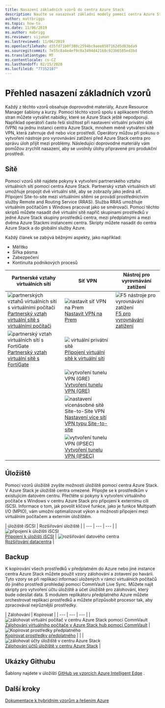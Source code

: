```yaml
---
title: Nasazení základních vzorů do centra Azure Stack
description: Naučte se nasazovat základní modely pomocí centra Azure Stack.
author: mattbriggs
ms.topic: how-to
ms.date: 11/06/2019
ms.author: mabrigg
ms.reviewer: sijuman
ms.lastreviewed: 11/06/2019
ms.openlocfilehash: d35fd71b0f380c2594bc9aee8507162d5d83bda9
ms.sourcegitcommit: 7e55c8a4e4ef9c0a3494d42160c923b6585ed3bd
ms.translationtype: MT
ms.contentlocale: cs-CZ
ms.lasthandoff: 02/15/2020
ms.locfileid: "77352107"
---
```

# <a name="deploy-foundational-patterns-overview"></a>Přehled nasazení základních vzorů


Každý z těchto vzorů obsahuje doprovodné materiály, Azure Resource Manager šablony a kurzy. Pomocí těchto vzorů spolu s aplikacemi třetích stran můžete vytvářet nabídky, které se Azure Stack ještě nepodporují. Například operátoři často řeší složitost při nastavení virtuální privátní sítě (VPN) na jednu instanci centra Azure Stack, mnohem méně vytváření sítě VPN, která zahrnuje dvě nebo více prostředí. Operátory můžou při pokusu o vytvoření nástroje pro vyrovnávání zatížení před Azure Stack centra pro správu úloh přijít mezi problémy. Následující doprovodné materiály vám pomůžou zrychlit nasazení, aby se uvolnily úlohy připravené pro produkční prostředí.

## <a name="networking"></a>Sítě

Pomocí vzorů sítě najdete pokyny k vytvoření partnerského vztahu virtuálních sítí pomocí centra Azure Stack. Partnerský vztah virtuálních sítí umožňuje propojit dvě virtuální sítě, aby se zobrazily jako jediná síť. Připojení Site-to-site mezi virtuálními sítěmi se provádí prostřednictvím služby Remote and Routing Service (RRAS). Služba RRAS umožňuje virtuálním počítačům s Windows pracovat jako se směrovači. Pomocí těchto skriptů můžete nasadit dvě virtuální sítě napříč skupinami prostředků v jedné Azure Stack skupiny prostředků centra, mezi předplatnými a mezi dvěma Azure Stackmi instancemi centra. Skripty můžete nasadit do centra Azure Stack a do globální služby Azure. 

Každý článek se zabývá běžnými aspekty, jako například: 
- Měřítko
- Šířka pásma
- Zabezpečení
- Kontinuita podnikových procesů

|  Partnerské vztahy virtuálních sítí  |  Síť VPN  |  Nástroj pro vyrovnávání zatížení  |
| --- | --- | --- |
| ![partnerských vztahů virtuálních sítí s virtuálními počítači](media/deploy-foundational-patterns/icon-networking-61-virtual-networks.svg)<br>[Partnerský vztah virtuální sítě s virtuálními počítači](azure-stack-network-howto-vnet-peering.md) | ![nastavit síť VPN na Prem](media/deploy-foundational-patterns/icon-networking-63-virtual-network-gateways.svg)<br>[Nastavit VPN na Prem](azure-stack-network-howto-vnet-to-onprem.md) | ![F5](media/deploy-foundational-patterns/icon-networking-62-load-balancers.svg) nástroje pro vyrovnávání zatížení<br>[F5 pro vyrovnávání zatížení](network-howto-f5.md) |
| ![partnerský vztah virtuálních sítí s FortiGate](media/deploy-foundational-patterns/icon-networking-61-virtual-networks.svg)<br>[Partnerský vztah virtuální sítě s FortiGate](azure-stack-network-howto-vnet-to-vnet.md) | ![](media/deploy-foundational-patterns/icon-networking-63-virtual-network-gateways.svg) virtuální privátní sítě<br>[Připojení virtuální sítě k virtuální síti](azure-stack-network-howto-vnet-to-vnet-stacks.md) |  |
|  | ![vytvoření tunelu VPN (GRE)](media/deploy-foundational-patterns/icon-networking-63-virtual-network-gateways.svg)<br>[Vytvoření tunelu VPN (GRE)](network-howto-vpn-tunnel-gre.md) | |
|  | ![nastavení vícenásobné sítě Site-to-Site VPN](media/deploy-foundational-patterns/icon-networking-63-virtual-network-gateways.svg)<br>[Nastavení více sítí VPN typu Site-to-site](network-howto-vpn-tunnel.md) | |
|  | ![vytvoření tunelu VPN (IPSEC)](media/deploy-foundational-patterns/icon-networking-63-virtual-network-gateways.svg)<br>[Vytvoření tunelu VPN (IPSEC)](network-howto-vpn-tunnel-ipsec.md)| |


## <a name="storage"></a>Úložiště

Pomocí vzorů úložiště zvyšte možnosti úložiště pomocí centra Azure Stack. V Azure Stack je úložiště centra omezené. Připojte se k prostředkům v existujícím datovém centru. Přečtěte si pokyny k vytvoření virtuálního počítače s Windows v centru Azure Stack pro připojení k externímu cíli iSCSI. Informace o tom, jak povolit klíčové funkce, jako je funkce Multipath I/O (MPIO), vám umožní optimalizovat výkon a možnosti připojení mezi virtuálním počítačem a externím úložištěm.

| úložiště iSCSI | Rozšiřování úložiště |
| --- | --- | --- |
| ![připojení k úložišti iSCSI](media/deploy-foundational-patterns/icon-storage-87-storage-accounts-classic.svg)<br>[Připojení k úložišti iSCSI](azure-stack-network-howto-iscsi-storage.md) | ![rozšiřování datového centra](media/deploy-foundational-patterns/icon-storage-88-recovery-services-vaults.svg)<br>[Rozšiřování datacentra](azure-stack-network-howto-extend-datacenter.md) |

## <a name="backup"></a>Backup

K kopírování všech prostředků v předplatném do Azure nebo jiné instance centra Azure Stack můžete použít vzory zálohování a zotavení po havárii. Tyto vzory se při replikaci informací uložených v rámci virtuálních počítačů do jiného prostředí prohledají pomocí CommVault Live Sync. Můžete najít skripty pro vytvoření účtu úložiště a účet úložiště pro zálohování, který bude odesílat data. S modulem replikátoru předplatného Azure můžete orchestrovat replikaci prostředků a můžete přizpůsobit procesor tak, aby zpracovával nejrůznější prostředky. 



|  Zálohování  |  Kopírovat  |
| --- | --- | --- |
| ![zálohovat virtuální počítač v centru Azure Stack pomocí CommVault](media/deploy-foundational-patterns/icon-storage-100-import-export-jobs.svg)<br>[Zálohování virtuálního počítače v Azure Stack hub pomocí CommVault](azure-stack-network-howto-backup-commvault.md) | ![Kopírovat prostředky předplatného](media/deploy-foundational-patterns/icon-storage-94-data-box.svg)<br>[Kopírovat prostředky předplatného](azure-stack-network-howto-backup-replicator.md) |
|  | ![zálohovat účty úložiště v centru Azure Stack](media/deploy-foundational-patterns/icon-storage-93-storage-sync-services.svg)<br>[Zálohování účtů úložiště v centru Azure Stack](azure-stack-network-howto-backup-storage.md)  |

## <a name="github-samples"></a>Ukázky Githubu

Šablony najdete v úložišti [GitHub ve vzorcích Azure Intelligent Edge](https://github.com/Azure-Samples/azure-intelligent-edge-patterns) .

## <a name="next-steps"></a>Další kroky

[Dokumentace k hybridním vzorům a řešením Azure](https://docs.microsoft.com/azure-stack/hybrid/)
